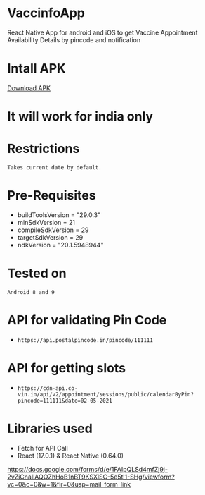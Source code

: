 # VaccinfoApp
React Native App for android and iOS to get Vaccine Appointment Availability Details by pincode and notification

# Intall APK
[Download APK](https://github.com/TheRakeshPurohit/VaccinfoApp/suites/2633287258/artifacts/57763049)
# It will work for india only

# Restrictions
    Takes current date by default.
# Pre-Requisites

 - buildToolsVersion = "29.0.3"
 - minSdkVersion = 21
 - compileSdkVersion = 29
 - targetSdkVersion = 29
 - ndkVersion = "20.1.5948944"

# Tested on
    Android 8 and 9

# API for validating Pin Code 
 - `https://api.postalpincode.in/pincode/111111`

# API for getting slots
 - `https://cdn-api.co-vin.in/api/v2/appointment/sessions/public/calendarByPin?pincode=111111&date=02-05-2021`

# Libraries used
 - Fetch for API Call
 - React (17.0.1) & React Native (0.64.0)

https://docs.google.com/forms/d/e/1FAIpQLSd4mfZj9j-2vZiCnaIlAQOZhHoB1nBT9KSXlSC-5e5tl1-SHg/viewform?vc=0&c=0&w=1&flr=0&usp=mail_form_link
